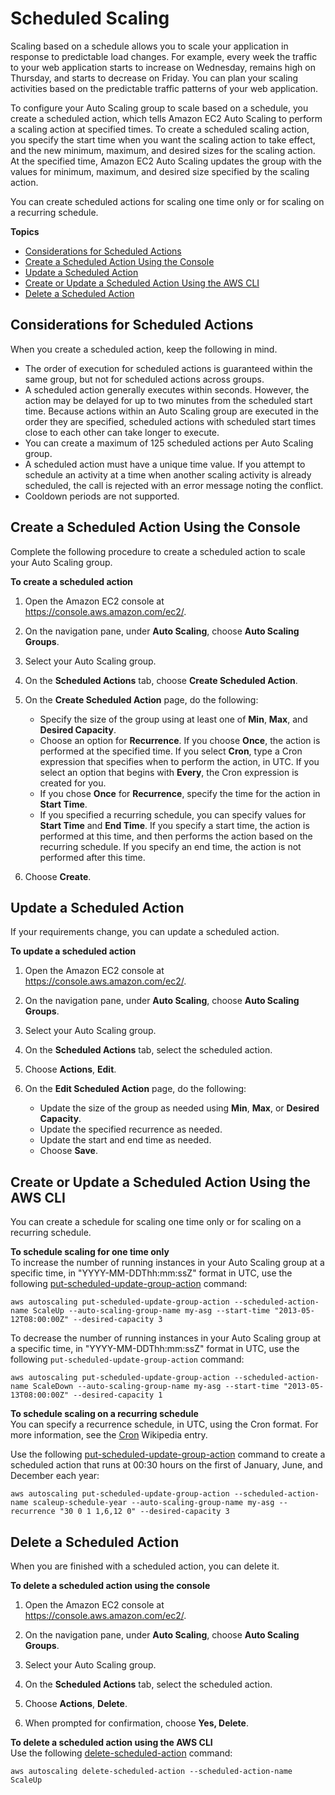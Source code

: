 # Scheduled Scaling<a name="schedule_time"></a>

Scaling based on a schedule allows you to scale your application in response to predictable load changes\. For example, every week the traffic to your web application starts to increase on Wednesday, remains high on Thursday, and starts to decrease on Friday\. You can plan your scaling activities based on the predictable traffic patterns of your web application\. 

To configure your Auto Scaling group to scale based on a schedule, you create a scheduled action, which tells Amazon EC2 Auto Scaling to perform a scaling action at specified times\. To create a scheduled scaling action, you specify the start time when you want the scaling action to take effect, and the new minimum, maximum, and desired sizes for the scaling action\. At the specified time, Amazon EC2 Auto Scaling updates the group with the values for minimum, maximum, and desired size specified by the scaling action\.

You can create scheduled actions for scaling one time only or for scaling on a recurring schedule\.

**Topics**
+ [Considerations for Scheduled Actions](#sch-actions_rules)
+ [Create a Scheduled Action Using the Console](#create-sch-actions)
+ [Update a Scheduled Action](#update-sch-action)
+ [Create or Update a Scheduled Action Using the AWS CLI](#create-sch-actions-aws-cli)
+ [Delete a Scheduled Action](#delete-sch-action)

## Considerations for Scheduled Actions<a name="sch-actions_rules"></a>

When you create a scheduled action, keep the following in mind\.
+ The order of execution for scheduled actions is guaranteed within the same group, but not for scheduled actions across groups\.
+ A scheduled action generally executes within seconds\. However, the action may be delayed for up to two minutes from the scheduled start time\. Because actions within an Auto Scaling group are executed in the order they are specified, scheduled actions with scheduled start times close to each other can take longer to execute\.
+ You can create a maximum of 125 scheduled actions per Auto Scaling group\.
+ A scheduled action must have a unique time value\. If you attempt to schedule an activity at a time when another scaling activity is already scheduled, the call is rejected with an error message noting the conflict\.
+ Cooldown periods are not supported\.

## Create a Scheduled Action Using the Console<a name="create-sch-actions"></a>

Complete the following procedure to create a scheduled action to scale your Auto Scaling group\.

**To create a scheduled action**

1. Open the Amazon EC2 console at [https://console\.aws\.amazon\.com/ec2/](https://console.aws.amazon.com/ec2/)\.

1. On the navigation pane, under **Auto Scaling**, choose **Auto Scaling Groups**\.

1. Select your Auto Scaling group\.

1. On the **Scheduled Actions** tab, choose **Create Scheduled Action**\.

1. On the **Create Scheduled Action** page, do the following:
   + Specify the size of the group using at least one of **Min**, **Max**, and **Desired Capacity**\.
   + Choose an option for **Recurrence**\. If you choose **Once**, the action is performed at the specified time\. If you select **Cron**, type a Cron expression that specifies when to perform the action, in UTC\. If you select an option that begins with **Every**, the Cron expression is created for you\.
   + If you chose **Once** for **Recurrence**, specify the time for the action in **Start Time**\.
   + If you specified a recurring schedule, you can specify values for **Start Time** and **End Time**\. If you specify a start time, the action is performed at this time, and then performs the action based on the recurring schedule\. If you specify an end time, the action is not performed after this time\.

1. Choose **Create**\.

## Update a Scheduled Action<a name="update-sch-action"></a>

If your requirements change, you can update a scheduled action\.

**To update a scheduled action**

1. Open the Amazon EC2 console at [https://console\.aws\.amazon\.com/ec2/](https://console.aws.amazon.com/ec2/)\.

1. On the navigation pane, under **Auto Scaling**, choose **Auto Scaling Groups**\.

1. Select your Auto Scaling group\.

1. On the **Scheduled Actions** tab, select the scheduled action\.

1. Choose **Actions**, **Edit**\.

1. On the **Edit Scheduled Action** page, do the following:
   + Update the size of the group as needed using **Min**, **Max**, or **Desired Capacity**\.
   + Update the specified recurrence as needed\.
   + Update the start and end time as needed\.
   + Choose **Save**\.

## Create or Update a Scheduled Action Using the AWS CLI<a name="create-sch-actions-aws-cli"></a>

You can create a schedule for scaling one time only or for scaling on a recurring schedule\.

**To schedule scaling for one time only**  
To increase the number of running instances in your Auto Scaling group at a specific time, in "YYYY\-MM\-DDThh:mm:ssZ" format in UTC, use the following [put\-scheduled\-update\-group\-action](http://docs.aws.amazon.com/cli/latest/reference/autoscaling/put-scheduled-update-group-action.html) command:

```
aws autoscaling put-scheduled-update-group-action --scheduled-action-name ScaleUp --auto-scaling-group-name my-asg --start-time "2013-05-12T08:00:00Z" --desired-capacity 3 
```

To decrease the number of running instances in your Auto Scaling group at a specific time, in "YYYY\-MM\-DDThh:mm:ssZ" format in UTC, use the following `put-scheduled-update-group-action` command:

```
aws autoscaling put-scheduled-update-group-action --scheduled-action-name ScaleDown --auto-scaling-group-name my-asg --start-time "2013-05-13T08:00:00Z" --desired-capacity 1 
```

**To schedule scaling on a recurring schedule**  
You can specify a recurrence schedule, in UTC, using the Cron format\. For more information, see the [Cron](http://en.wikipedia.org/wiki/Cron) Wikipedia entry\.

Use the following [put\-scheduled\-update\-group\-action](http://docs.aws.amazon.com/cli/latest/reference/autoscaling/put-scheduled-update-group-action.html) command to create a scheduled action that runs at 00:30 hours on the first of January, June, and December each year:

```
aws autoscaling put-scheduled-update-group-action --scheduled-action-name scaleup-schedule-year --auto-scaling-group-name my-asg --recurrence "30 0 1 1,6,12 0" --desired-capacity 3 
```

## Delete a Scheduled Action<a name="delete-sch-action"></a>

When you are finished with a scheduled action, you can delete it\.

**To delete a scheduled action using the console**

1. Open the Amazon EC2 console at [https://console\.aws\.amazon\.com/ec2/](https://console.aws.amazon.com/ec2/)\.

1. On the navigation pane, under **Auto Scaling**, choose **Auto Scaling Groups**\.

1. Select your Auto Scaling group\.

1. On the **Scheduled Actions** tab, select the scheduled action\.

1. Choose **Actions**, **Delete**\.

1. When prompted for confirmation, choose **Yes, Delete**\.

**To delete a scheduled action using the AWS CLI**  
Use the following [delete\-scheduled\-action](http://docs.aws.amazon.com/cli/latest/reference/autoscaling/delete-scheduled-action.html) command:

```
aws autoscaling delete-scheduled-action --scheduled-action-name ScaleUp
```